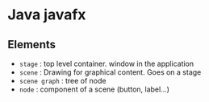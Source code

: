 # Java javafx

## Elements

- `stage` : top level container. window in the application
- `scene` : Drawing for graphical content. Goes on a stage
- `scene graph` : tree of node 
- `node` : component of a scene (button, label...)

